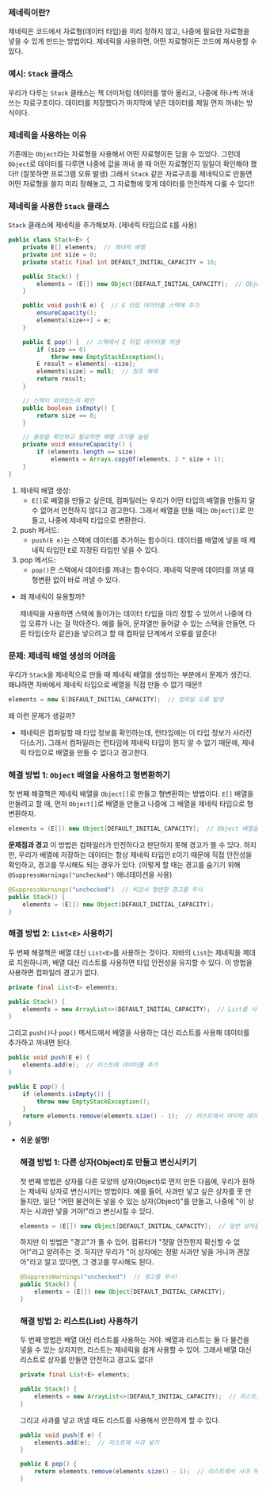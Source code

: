 ### 제네릭이란?

제네릭은 코드에서 자료형(데이터 타입)을 미리 정하지 않고, 나중에 필요한 자료형을 넣을 수 있게 만드는 방법이다. 제네릭을 사용하면, 어떤 자료형이든 코드에 재사용할 수 있다.

### 예시: `Stack` 클래스

우리가 다루는 `Stack` 클래스는 책 더미처럼 데이터를 쌓아 올리고, 나중에 하나씩 꺼내 쓰는 자료구조이다. 데이터를 저장했다가 마지막에 넣은 데이터를 제일 먼저 꺼내는 방식이다.

### 제네릭을 사용하는 이유

기존에는 `Object`라는 자료형을 사용해서 어떤 자료형이든 담을 수 있었다. 그런데 `Object`로 데이터를 다루면 나중에 값을 꺼내 쓸 때 어떤 자료형인지 일일이 확인해야 했다!! (잘못하면 프로그램 오류 발생) 그래서 `Stack` 같은 자료구조를 제네릭으로 만들면 어떤 자료형을 쓸지 미리 정해놓고, 그 자료형에 맞게 데이터를 안전하게 다룰 수 있다!!

### 제네릭을 사용한 `Stack` 클래스

`Stack` 클래스에 제네릭을 추가해보자. (제네릭 타입으로 `E`를 사용)

```java
public class Stack<E> {
    private E[] elements;  // 제네릭 배열
    private int size = 0;
    private static final int DEFAULT_INITIAL_CAPACITY = 16;

    public Stack() {
        elements = (E[]) new Object[DEFAULT_INITIAL_CAPACITY];  // Object 배열을 제네릭 배열로 변환
    }

    public void push(E e) {  // E 타입 데이터를 스택에 추가
        ensureCapacity();
        elements[size++] = e;
    }

    public E pop() {  // 스택에서 E 타입 데이터를 꺼냄
        if (size == 0)
            throw new EmptyStackException();
        E result = elements[--size];
        elements[size] = null;  // 참조 해제
        return result;
    }

    // 스택이 비어있는지 확인
    public boolean isEmpty() {
        return size == 0;
    }

    // 용량을 확인하고 필요하면 배열 크기를 늘림
    private void ensureCapacity() {
        if (elements.length == size)
            elements = Arrays.copyOf(elements, 2 * size + 1);
    }
}
```

1. 제네릭 배열 생성:
    - `E[]`로 배열을 만들고 싶은데, 컴파일러는 우리가 어떤 타입의 배열을 만들지 알 수 없어서 안전하지 않다고 경고한다. 그래서 배열을 만들 때는 `Object[]`로 만들고, 나중에 제네릭 타입으로 변환한다.
2. push 메서드:
    - `push(E e)`는 스택에 데이터를 추가하는 함수이다. 데이터를 배열에 넣을 때 제네릭 타입인 `E`로 지정된 타입만 넣을 수 있다.
3. pop 메서드:
    - `pop()`은 스택에서 데이터를 꺼내는 함수이다. 제네릭 덕분에 데이터를 꺼낼 때 형변환 없이 바로 꺼낼 수 있다.
- 왜 제네릭이 유용할까?
    
    제네릭을 사용하면 스택에 들어가는 데이터 타입을 미리 정할 수 있어서 나중에 타입 오류가 나는 걸 막아준다. 예를 들어, 문자열만 들어갈 수 있는 스택을 만들면, 다른 타입(숫자 같은)을 넣으려고 할 때 컴파일 단계에서 오류를 알준다!
    

### 문제: 제네릭 배열 생성의 어려움

우리가 `Stack`을 제네릭으로 만들 때 제네릭 배열을 생성하는 부분에서 문제가 생긴다. 왜냐하면 자바에서 제네릭 타입으로 배열을 직접 만들 수 없기 때문!!

```java
elements = new E[DEFAULT_INITIAL_CAPACITY];  // 컴파일 오류 발생
```

왜 이런 문제가 생길까?

- 제네릭은 컴파일할 때 타입 정보를 확인하는데, 런타임에는 이 타입 정보가 사라진다(소거). 그래서 컴파일러는 런타임에 제네릭 타입이 뭔지 알 수 없기 때문에, 제네릭 타입으로 배열을 만들 수 없다고 경고한다.

### 해결 방법 1: `Object` 배열을 사용하고 형변환하기

첫 번째 해결책은 제네릭 배열을 `Object[]`로 만들고 형변환하는 방법이다. `E[]` 배열을 만들려고 할 때, 먼저 `Object[]`로 배열을 만들고 나중에 그 배열을 제네릭 타입으로 형변환하자.

```java
elements = (E[]) new Object[DEFAULT_INITIAL_CAPACITY];  // Object 배열을 E[]로 형변환
```

**문제점과 경고**
이 방법은 컴파일러가 안전하다고 판단하지 못해 경고가 뜰 수 있다. 하지만, 우리가 배열에 저장하는 데이터는 항상 제네릭 타입인 `E`이기 때문에 직접 안전성을 확인하고, 경고를 무시해도 되는 경우가 있다. (이렇게 할 때는 경고를 숨기기 위해 `@SuppressWarnings("unchecked")` 애너테이션을 사용)

```java
@SuppressWarnings("unchecked")  // 비검사 형변환 경고를 무시
public Stack() {
    elements = (E[]) new Object[DEFAULT_INITIAL_CAPACITY];
}
```

### 해결 방법 2: `List<E>` 사용하기

두 번째 해결책은 배열 대신 `List<E>`를 사용하는 것이다. 자바의 `List`는 제네릭을 제대로 지원하니까, 배열 대신 리스트를 사용하면 타입 안전성을 유지할 수 있다. 이 방법을 사용하면 컴파일러 경고가 없다.

```java
private final List<E> elements;

public Stack() {
    elements = new ArrayList<>(DEFAULT_INITIAL_CAPACITY);  // List를 사용해 배열 대신 저장
}
```

그리고 `push()`나 `pop()` 메서드에서 배열을 사용하는 대신 리스트를 사용해 데이터를 추가하고 꺼내면 된다.

```java
public void push(E e) {
    elements.add(e);  // 리스트에 데이터를 추가
}

public E pop() {
    if (elements.isEmpty()) {
        throw new EmptyStackException();
    }
    return elements.remove(elements.size() - 1);  // 리스트에서 마지막 데이터를 꺼냄
}
```

- **쉬운 설명!**
    
    ### 해결 방법 1: 다른 상자(Object)로 만들고 변신시키기
    
    첫 번째 방법은 상자를 다른 모양의 상자(Object)로 먼저 만든 다음에, 우리가 원하는 제네릭 상자로 변신시키는 방법이다. 예를 들어, 사과만 넣고 싶은 상자를 못 만들지만, 일단 "어떤 물건이든 넣을 수 있는 상자(Object)"를 만들고, 나중에 "이 상자는 사과만 넣을 거야!"라고 변신시킬 수 있다.
    
    ```java
    elements = (E[]) new Object[DEFAULT_INITIAL_CAPACITY];  // 일반 상자를 사과 상자로 변신!
    ```
    
    하지만 이 방법은 "경고"가 뜰 수 있어. 컴퓨터가 "정말 안전한지 확신할 수 없어!"라고 알려주는 것. 하지만 우리가 "이 상자에는 정말 사과만 넣을 거니까 괜찮아"라고 알고 있다면, 그 경고를 무시해도 된다.
    
    ```java
    @SuppressWarnings("unchecked")  // 경고를 무시!
    public Stack() {
        elements = (E[]) new Object[DEFAULT_INITIAL_CAPACITY];
    }
    ```
    
    ### 해결 방법 2: 리스트(List) 사용하기
    
    두 번째 방법은 배열 대신 리스트를 사용하는 거야. 배열과 리스트는 둘 다 물건을 넣을 수 있는 상자지만, 리스트는 제네릭을 쉽게 사용할 수 있어. 그래서 배열 대신 리스트로 상자를 만들면 안전하고 경고도 없다!
    
    ```java
    private final List<E> elements;
    
    public Stack() {
        elements = new ArrayList<>(DEFAULT_INITIAL_CAPACITY);  // 리스트로 상자를 만듦
    }
    ```
    
    그리고 사과를 넣고 꺼낼 때도 리스트를 사용해서 안전하게 할 수 있다.
    
    ```java
    public void push(E e) {
        elements.add(e);  // 리스트에 사과 넣기
    }
    
    public E pop() {
        return elements.remove(elements.size() - 1);  // 리스트에서 사과 꺼내기
    }
    ```
